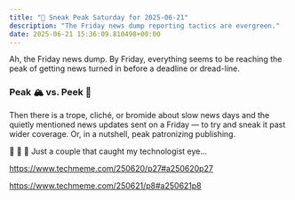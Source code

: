 ```yaml
---
title: "🔮 Sneak Peak Saturday for 2025-06-21"
description: "The Friday news dump reporting tactics are evergreen."
date: 2025-06-21 15:36:09.810498+00:00
---
```


<!-- buttondown-editor-mode: fancy --><p>Ah, the Friday news dump. By Friday, everything seems to be reaching the peak of getting news turned in before a deadline or dread-line.</p><h3>Peak 🏔️ vs. Peek 👀</h3><p>Then there is a trope, cliché, or bromide about slow news days and the quietly mentioned news updates sent on a Friday — to try and sneak it past wider coverage. Or, in a nutshell, peak patronizing publishing.</p><p>🤔 🤨 🧐 Just a couple that caught my technologist eye…</p><p><a target="_blank" rel="noopener noreferrer nofollow" href="https://www.techmeme.com/250620/p27#a250620p27">https://www.techmeme.com/250620/p27#a250620p27</a></p><p><a target="_blank" rel="noopener noreferrer nofollow" href="https://www.techmeme.com/250621/p8#a250621p8">https://www.techmeme.com/250621/p8#a250621p8</a></p><p></p>